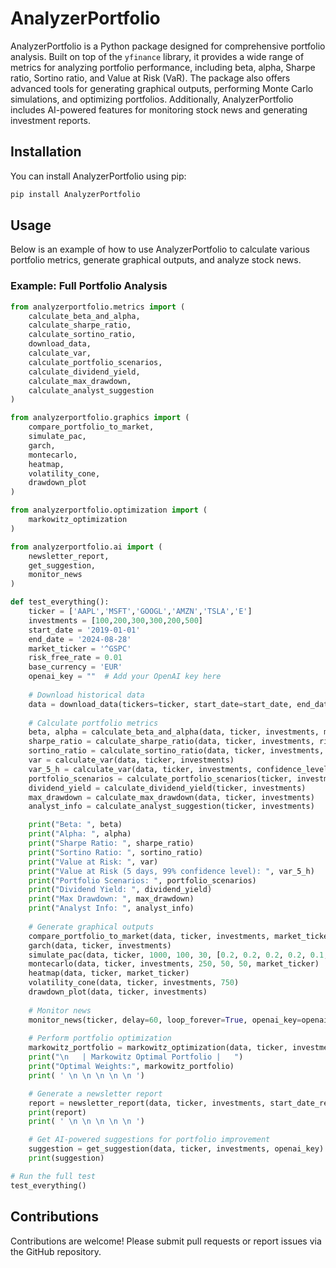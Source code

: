 # AnalyzerPortfolio

AnalyzerPortfolio is a Python package designed for comprehensive portfolio analysis. Built on top of the `yfinance` library, it provides a wide range of metrics for analyzing portfolio performance, including beta, alpha, Sharpe ratio, Sortino ratio, and Value at Risk (VaR). The package also offers advanced tools for generating graphical outputs, performing Monte Carlo simulations, and optimizing portfolios. Additionally, AnalyzerPortfolio includes AI-powered features for monitoring stock news and generating investment reports.

## Installation

You can install AnalyzerPortfolio using pip:

```bash
pip install AnalyzerPortfolio
```


## Usage

Below is an example of how to use AnalyzerPortfolio to calculate various portfolio metrics, generate graphical outputs, and analyze stock news.

### Example: Full Portfolio Analysis

```python
from analyzerportfolio.metrics import (
    calculate_beta_and_alpha, 
    calculate_sharpe_ratio, 
    calculate_sortino_ratio, 
    download_data, 
    calculate_var, 
    calculate_portfolio_scenarios, 
    calculate_dividend_yield, 
    calculate_max_drawdown,
    calculate_analyst_suggestion
)

from analyzerportfolio.graphics import (
    compare_portfolio_to_market, 
    simulate_pac, 
    garch, 
    montecarlo, 
    heatmap, 
    volatility_cone, 
    drawdown_plot
)

from analyzerportfolio.optimization import (
    markowitz_optimization
)

from analyzerportfolio.ai import (
    newsletter_report,
    get_suggestion,
    monitor_news
)

def test_everything():
    ticker = ['AAPL','MSFT','GOOGL','AMZN','TSLA','E']
    investments = [100,200,300,300,200,500]
    start_date = '2019-01-01'
    end_date = '2024-08-28'
    market_ticker = '^GSPC'
    risk_free_rate = 0.01
    base_currency = 'EUR'
    openai_key = ""  # Add your OpenAI key here
    
    # Download historical data
    data = download_data(tickers=ticker, start_date=start_date, end_date=end_date, base_currency=base_currency, market_ticker=market_ticker)
    
    # Calculate portfolio metrics
    beta, alpha = calculate_beta_and_alpha(data, ticker, investments, market_ticker)
    sharpe_ratio = calculate_sharpe_ratio(data, ticker, investments, risk_free_rate)
    sortino_ratio = calculate_sortino_ratio(data, ticker, investments, risk_free_rate)
    var = calculate_var(data, ticker, investments)
    var_5_h = calculate_var(data, ticker, investments, confidence_level=0.99, time_horizon=5, method='historical')
    portfolio_scenarios = calculate_portfolio_scenarios(ticker, investments, base_currency)
    dividend_yield = calculate_dividend_yield(ticker, investments)
    max_drawdown = calculate_max_drawdown(data, ticker, investments)
    analyst_info = calculate_analyst_suggestion(ticker, investments)

    print("Beta: ", beta)
    print("Alpha: ", alpha)
    print("Sharpe Ratio: ", sharpe_ratio)
    print("Sortino Ratio: ", sortino_ratio)
    print("Value at Risk: ", var)
    print("Value at Risk (5 days, 99% confidence level): ", var_5_h)
    print("Portfolio Scenarios: ", portfolio_scenarios)
    print("Dividend Yield: ", dividend_yield)
    print("Max Drawdown: ", max_drawdown)
    print("Analyst Info: ", analyst_info)
    
    # Generate graphical outputs
    compare_portfolio_to_market(data, ticker, investments, market_ticker)
    garch(data, ticker, investments)
    simulate_pac(data, ticker, 1000, 100, 30, [0.2, 0.2, 0.2, 0.2, 0.1, 0.1])
    montecarlo(data, ticker, investments, 250, 50, 50, market_ticker)
    heatmap(data, ticker, market_ticker)
    volatility_cone(data, ticker, investments, 750)
    drawdown_plot(data, ticker, investments)
    
    # Monitor news
    monitor_news(ticker, delay=60, loop_forever=True, openai_key=openai_key)
    
    # Perform portfolio optimization
    markowitz_portfolio = markowitz_optimization(data, ticker, investments, method='sortino')
    print("\n   | Markowitz Optimal Portfolio |   ")
    print("Optimal Weights:", markowitz_portfolio)
    print( ' \n \n \n \n \n ')

    # Generate a newsletter report
    report = newsletter_report(data, ticker, investments, start_date_report="2024-08-01", openai_key=openai_key)
    print(report)
    print( ' \n \n \n \n \n ')

    # Get AI-powered suggestions for portfolio improvement
    suggestion = get_suggestion(data, ticker, investments, openai_key)
    print(suggestion)

# Run the full test
test_everything()
```

## Contributions

Contributions are welcome! Please submit pull requests or report issues via the GitHub repository.
